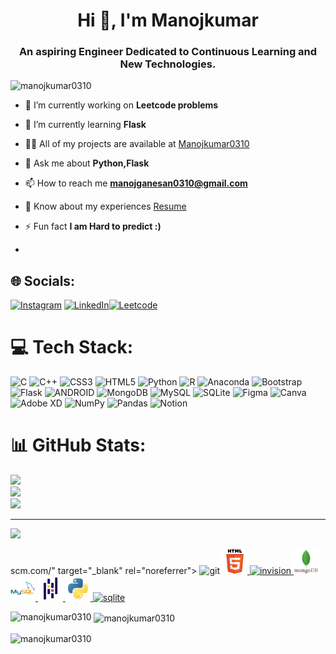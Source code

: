 <h1 align="center">Hi 👋, I'm Manojkumar</h1>
<h3 align="center">An aspiring Engineer Dedicated to Continuous Learning and New Technologies.</h3>

<p align="left"> <img src="https://komarev.com/ghpvc/?username=manojkumar0310&label=Profile%20views&color=0e75b6&style=flat" alt="manojkumar0310" /> </p>

- 🔭 I’m currently working on **Leetcode problems**

- 🌱 I’m currently learning **Flask**

- 👨‍💻 All of my projects are available at [Manojkumar0310](https://github.com/Manojkumar0310?tab=repositories)

- 💬 Ask me about **Python,Flask**

- 📫 How to reach me **manojganesan0310@gmail.com**

- 📄 Know about my experiences [Resume](https://flowcv.com/resume/gj2u03deqd)

- ⚡ Fun fact **I am Hard to predict :)**
- 

## 🌐 Socials:
[![Instagram](https://img.shields.io/badge/Instagram-%23E4405F.svg?logo=Instagram&logoColor=white)](https://instagram.com/manoj_0310_) [![LinkedIn](https://img.shields.io/badge/LinkedIn-%230077B5.svg?logo=linkedin&logoColor=white)](https://linkedin.com/in/manojkumar0310)[![Leetcode](https://img.shields.io/badge/Leetcode-%23E4405F.svg?logo=Leetcode&logoColor=white)](https://www.leetcode.com/manoj_03_kumar) 

# 💻 Tech Stack:
![C](https://img.shields.io/badge/c-%2300599C.svg?style=for-the-badge&logo=c&logoColor=white) ![C++](https://img.shields.io/badge/c++-%2300599C.svg?style=for-the-badge&logo=c%2B%2B&logoColor=white) ![CSS3](https://img.shields.io/badge/css3-%231572B6.svg?style=for-the-badge&logo=css3&logoColor=white) ![HTML5](https://img.shields.io/badge/html5-%23E34F26.svg?style=for-the-badge&logo=html5&logoColor=white) ![Python](https://img.shields.io/badge/python-3670A0?style=for-the-badge&logo=python&logoColor=ffdd54) ![R](https://img.shields.io/badge/r-%23276DC3.svg?style=for-the-badge&logo=r&logoColor=white) ![Anaconda](https://img.shields.io/badge/Anaconda-%2344A833.svg?style=for-the-badge&logo=anaconda&logoColor=white) ![Bootstrap](https://img.shields.io/badge/bootstrap-%23563D7C.svg?style=for-the-badge&logo=bootstrap&logoColor=white) ![Flask](https://img.shields.io/badge/flask-%23000.svg?style=for-the-badge&logo=flask&logoColor=white) ![ANDROID](https://img.shields.io/badge/android-%2320232a.svg?style=for-the-badge&logo=android&logoColor=%a4c639) ![MongoDB](https://img.shields.io/badge/MongoDB-%234ea94b.svg?style=for-the-badge&logo=mongodb&logoColor=white) ![MySQL](https://img.shields.io/badge/mysql-%2300f.svg?style=for-the-badge&logo=mysql&logoColor=white) ![SQLite](https://img.shields.io/badge/sqlite-%2307405e.svg?style=for-the-badge&logo=sqlite&logoColor=white) 	![Figma](https://img.shields.io/badge/figma-%23F24E1E.svg?style=for-the-badge&logo=figma&logoColor=white) ![Canva](https://img.shields.io/badge/Canva-%2300C4CC.svg?style=for-the-badge&logo=Canva&logoColor=white) ![Adobe XD](https://img.shields.io/badge/Adobe%20XD-470137?style=for-the-badge&logo=Adobe%20XD&logoColor=#FF61F6) ![NumPy](https://img.shields.io/badge/numpy-%23013243.svg?style=for-the-badge&logo=numpy&logoColor=white) ![Pandas](https://img.shields.io/badge/pandas-%23150458.svg?style=for-the-badge&logo=pandas&logoColor=white) ![Notion](https://img.shields.io/badge/Notion-%23000000.svg?style=for-the-badge&logo=notion&logoColor=white)
# 📊 GitHub Stats:
![](https://github-readme-stats.vercel.app/api?username=Manojkumar0310&theme=radical&hide_border=false&include_all_commits=false&count_private=false)<br/>
![](https://github-readme-streak-stats.herokuapp.com/?user=Manojkumar0310&theme=radical&hide_border=false)<br/>
![](https://github-readme-stats.vercel.app/api/top-langs/?username=Manojkumar0310&theme=radical&hide_border=false&include_all_commits=false&count_private=false&layout=compact)

---
[![](https://visitcount.itsvg.in/api?id=Manojkumar0310&icon=2&color=10)](https://visitcount.itsvg.in)

scm.com/" target="_blank" rel="noreferrer"> <img src="https://www.vectorlogo.zone/logos/git-scm/git-scm-icon.svg" alt="git" width="40" height="40"/> </a> <a href="https://www.w3.org/html/" target="_blank" rel="noreferrer"> <img src="https://raw.githubusercontent.com/devicons/devicon/master/icons/html5/html5-original-wordmark.svg" alt="html5" width="40" height="40"/> </a> <a href="https://www.invisionapp.com/" target="_blank" rel="noreferrer"> <img src="https://www.vectorlogo.zone/logos/invisionapp/invisionapp-icon.svg" alt="invision" width="40" height="40"/> </a> <a href="https://www.mongodb.com/" target="_blank" rel="noreferrer"> <img src="https://raw.githubusercontent.com/devicons/devicon/master/icons/mongodb/mongodb-original-wordmark.svg" alt="mongodb" width="40" height="40"/> </a> <a href="https://www.mysql.com/" target="_blank" rel="noreferrer"> <img src="https://raw.githubusercontent.com/devicons/devicon/master/icons/mysql/mysql-original-wordmark.svg" alt="mysql" width="40" height="40"/> </a> <a href="https://pandas.pydata.org/" target="_blank" rel="noreferrer"> <img src="https://raw.githubusercontent.com/devicons/devicon/2ae2a900d2f041da66e950e4d48052658d850630/icons/pandas/pandas-original.svg" alt="pandas" width="40" height="40"/> </a> <a href="https://www.python.org" target="_blank" rel="noreferrer"> <img src="https://raw.githubusercontent.com/devicons/devicon/master/icons/python/python-original.svg" alt="python" width="40" height="40"/> </a> <a href="https://www.sqlite.org/" target="_blank" rel="noreferrer"> <img src="https://www.vectorlogo.zone/logos/sqlite/sqlite-icon.svg" alt="sqlite" width="40" height="40"/> </a> </p>

<p><img align="left" src="https://github-readme-stats.vercel.app/api/top-langs?username=manojkumar0310&show_icons=true&locale=en&layout=compact" alt="manojkumar0310" /></p>

<p>&nbsp;<img align="center" src="https://github-readme-stats.vercel.app/api?username=manojkumar0310&show_icons=true&locale=en" alt="manojkumar0310" /></p>

<p><img align="center" src="https://github-readme-streak-stats.herokuapp.com/?user=manojkumar0310&" alt="manojkumar0310" /></p>
